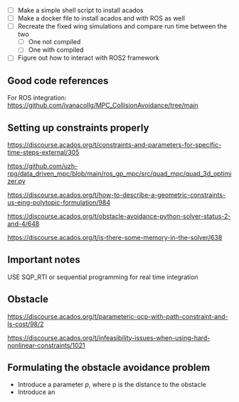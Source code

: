 - [ ] Make a simple shell script to install acados
- [ ] Make a docker file to install acados and with ROS as well
- [ ] Recreate the fixed wing simulations and compare run time between the two 
  - [ ] One not compiled
  - [ ] One with compiled 
- [ ] Figure out how to interact with ROS2 framework 

## Good code references 
For ROS integration:
https://github.com/ivanacollg/MPC_CollisionAvoidance/tree/main

## Setting up constraints properly 
https://discourse.acados.org/t/constraints-and-parameters-for-specific-time-steps-external/305

https://github.com/uzh-rpg/data_driven_mpc/blob/main/ros_gp_mpc/src/quad_mpc/quad_3d_optimizer.py

https://discourse.acados.org/t/how-to-describe-a-geometric-constraints-us-eing-polytopic-formulation/984

https://discourse.acados.org/t/obstacle-avoidance-python-solver-status-2-and-4/648

https://discourse.acados.org/t/is-there-some-memory-in-the-solver/638

## Important notes
USE SQP_RTI or sequential programming for real time integration

## Obstacle 
https://discourse.acados.org/t/parameteric-ocp-with-path-constraint-and-ls-cost/98/2

https://discourse.acados.org/t/infeasibility-issues-when-using-hard-nonlinear-constraints/1021

## Formulating the obstacle avoidance problem
- Introduce a parameter $p$, where p is the distance to the obstacle
- Introduce an